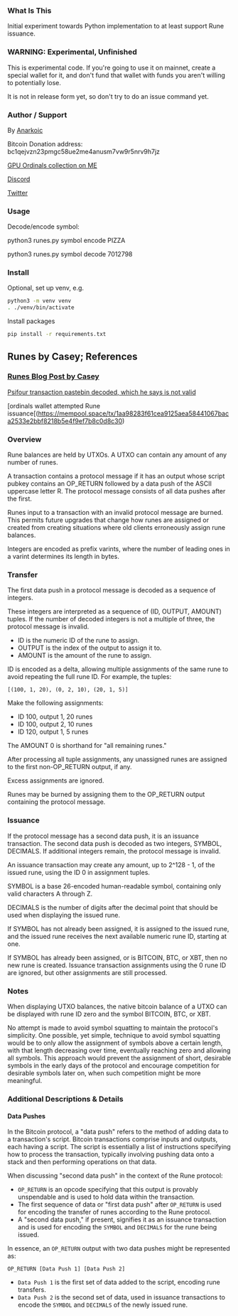 ### What Is This

Initial experiment towards Python implementation to at least support Rune issuance.

### WARNING: Experimental, Unfinished

This is experimental code. If you're going to use it on mainnet, create a special wallet for it, and don't fund that wallet with funds you aren't willing to potentially lose.

It is not in release form yet, so don't try to do an issue command yet.


### Author / Support

By [Anarkoic](https://www.anarkoic.com/)

Bitcoin Donation address: bc1qejvzn23pmgc58ue2me4anusm7vw9r5nrv9h7jz

[GPU Ordinals collection on ME](https://magiceden.io/ordinals/marketplace/gpu)

[Discord](discord.gg/TGddbKbEp4)

[Twitter](https://twitter.com/Anarkoic)


### Usage

Decode/encode symbol:

python3 runes.py symbol encode PIZZA

python3 runes.py symbol decode 7012798



### Install

Optional, set up venv, e.g.
```sh
python3 -m venv venv
. ./venv/bin/activate
```

Install packages
```sh
pip install -r requirements.txt
```

## Runes by Casey; References

### [Runes Blog Post by Casey](https://rodarmor.com/blog/runes/)

[Psifour transaction pastebin decoded, which he says is not valid](https://gist.github.com/devords/da8b24932d49bcc2c4c36833b995eaf2)

[ordinals wallet attempted Rune issuance[(https://mempool.space/tx/1aa98283f61cea9125aea58441067baca2533e2bbf8218b5e4f9ef7b8c0d8c30)


### Overview
Rune balances are held by UTXOs. A UTXO can contain any amount of any number of runes.

A transaction contains a protocol message if it has an output whose script pubkey contains an OP_RETURN followed by a data push of the ASCII uppercase letter R. The protocol message consists of all data pushes after the first.

Runes input to a transaction with an invalid protocol message are burned. This permits future upgrades that change how runes are assigned or created from creating situations where old clients erroneously assign rune balances.

Integers are encoded as prefix varints, where the number of leading ones in a varint determines its length in bytes.

### Transfer
The first data push in a protocol message is decoded as a sequence of integers.

These integers are interpreted as a sequence of (ID, OUTPUT, AMOUNT) tuples. If the number of decoded integers is not a multiple of three, the protocol message is invalid.

- ID is the numeric ID of the rune to assign.
- OUTPUT is the index of the output to assign it to.
- AMOUNT is the amount of the rune to assign.

ID is encoded as a delta, allowing multiple assignments of the same rune to avoid repeating the full rune ID. For example, the tuples:

```
[(100, 1, 20), (0, 2, 10), (20, 1, 5)]
```

Make the following assignments:
- ID 100, output 1, 20 runes
- ID 100, output 2, 10 runes
- ID 120, output 1, 5 runes

The AMOUNT 0 is shorthand for "all remaining runes."

After processing all tuple assignments, any unassigned runes are assigned to the first non-OP_RETURN output, if any.

Excess assignments are ignored.

Runes may be burned by assigning them to the OP_RETURN output containing the protocol message.

### Issuance
If the protocol message has a second data push, it is an issuance transaction. The second data push is decoded as two integers, SYMBOL, DECIMALS. If additional integers remain, the protocol message is invalid.

An issuance transaction may create any amount, up to 2^128 - 1, of the issued rune, using the ID 0 in assignment tuples.

SYMBOL is a base 26-encoded human-readable symbol, containing only valid characters A through Z.

DECIMALS is the number of digits after the decimal point that should be used when displaying the issued rune.

If SYMBOL has not already been assigned, it is assigned to the issued rune, and the issued rune receives the next available numeric rune ID, starting at one.

If SYMBOL has already been assigned, or is BITCOIN, BTC, or XBT, then no new rune is created. Issuance transaction assignments using the 0 rune ID are ignored, but other assignments are still processed.

### Notes
When displaying UTXO balances, the native bitcoin balance of a UTXO can be displayed with rune ID zero and the symbol BITCOIN, BTC, or XBT.

No attempt is made to avoid symbol squatting to maintain the protocol's simplicity. One possible, yet simple, technique to avoid symbol squatting would be to only allow the assignment of symbols above a certain length, with that length decreasing over time, eventually reaching zero and allowing all symbols. This approach would prevent the assignment of short, desirable symbols in the early days of the protocol and encourage competition for desirable symbols later on, when such competition might be more meaningful.


### Additional Descriptions & Details

#### Data Pushes

In the Bitcoin protocol, a "data push" refers to the method of adding data to a transaction's script. Bitcoin transactions comprise inputs and outputs, each having a script. The script is essentially a list of instructions specifying how to process the transaction, typically involving pushing data onto a stack and then performing operations on that data.

When discussing "second data push" in the context of the Rune protocol:

- `OP_RETURN` is an opcode specifying that this output is provably unspendable and is used to hold data within the transaction.
- The first sequence of data or "first data push" after `OP_RETURN` is used for encoding the transfer of runes according to the Rune protocol.
- A "second data push," if present, signifies it as an issuance transaction and is used for encoding the `SYMBOL` and `DECIMALS` for the rune being issued.

In essence, an `OP_RETURN` output with two data pushes might be represented as:
```plaintext
OP_RETURN [Data Push 1] [Data Push 2]
```
- `Data Push 1` is the first set of data added to the script, encoding rune transfers.
- `Data Push 2` is the second set of data, used in issuance transactions to encode the `SYMBOL` and `DECIMALS` of the newly issued rune.


